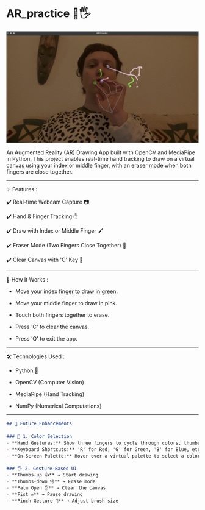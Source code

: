 # AR_practice 🎨🖐️

![Screenshot](modules/assets/Screenshot_ar_drawing.png)

An Augmented Reality (AR) Drawing App built with OpenCV and MediaPipe in Python. This project enables real-time hand tracking to draw on a virtual canvas using your index or middle finger, with an eraser mode when both fingers are close together.

----

✨ Features :

✔️ Real-time Webcam Capture 📷

✔️ Hand & Finger Tracking ✋

✔️ Draw with Index or Middle Finger 🖌️

✔️ Eraser Mode (Two Fingers Close Together) 🧽

✔️ Clear Canvas with 'C' Key 🔄

----
🚀 How It Works :

- Move your index finger to draw in green.

- Move your middle finger to draw in pink.

- Touch both fingers together to erase.

- Press 'C' to clear the canvas.

- Press 'Q' to exit the app.

----

🛠️ Technologies Used :

- Python 🐍

- OpenCV (Computer Vision)

- MediaPipe (Hand Tracking)

- NumPy (Numerical Computations)

----

```md
## 🚀 Future Enhancements  

### 🎨 1. Color Selection  
- **Hand Gestures:** Show three fingers to cycle through colors, thumbs-up to confirm.  
- **Keyboard Shortcuts:** 'R' for Red, 'G' for Green, 'B' for Blue, etc.  
- **On-Screen Palette:** Hover over a virtual palette to select a color.  

### 🖐️ 2. Gesture-Based UI  
- **Thumbs-up 👍** → Start drawing  
- **Thumbs-down 👎** → Erase mode  
- **Palm Open ✋** → Clear the canvas  
- **Fist ✊** → Pause drawing  
- **Pinch Gesture 🤏** → Adjust brush size
